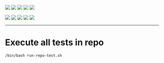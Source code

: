 ![](https://img.shields.io/badge/language-shell-blue)
![](https://img.shields.io/badge/technology-shell,%20bash-blue)
![](https://img.shields.io/badge/development%20year-2020-orange)
![](https://img.shields.io/badge/contributor-shijiansu-purple)
![](https://img.shields.io/badge/license-MIT-lightgrey)

![](https://img.shields.io/github/languages/top/shijiansu/core-bash)
![](https://img.shields.io/github/languages/count/shijiansu/core-bash)
![](https://img.shields.io/github/languages/code-size/shijiansu/core-bash)
![](https://img.shields.io/github/repo-size/shijiansu/core-bash)
![](https://img.shields.io/github/last-commit/shijiansu/core-bash?color=red)

--------------------------------------------------------------------------------

# Execute all tests in repo

`/bin/bash run-repo-test.sh`
